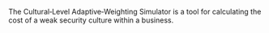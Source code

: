 The Cultural‑Level Adaptive‑Weighting Simulator is a tool for calculating the cost of a weak security culture within a business.
